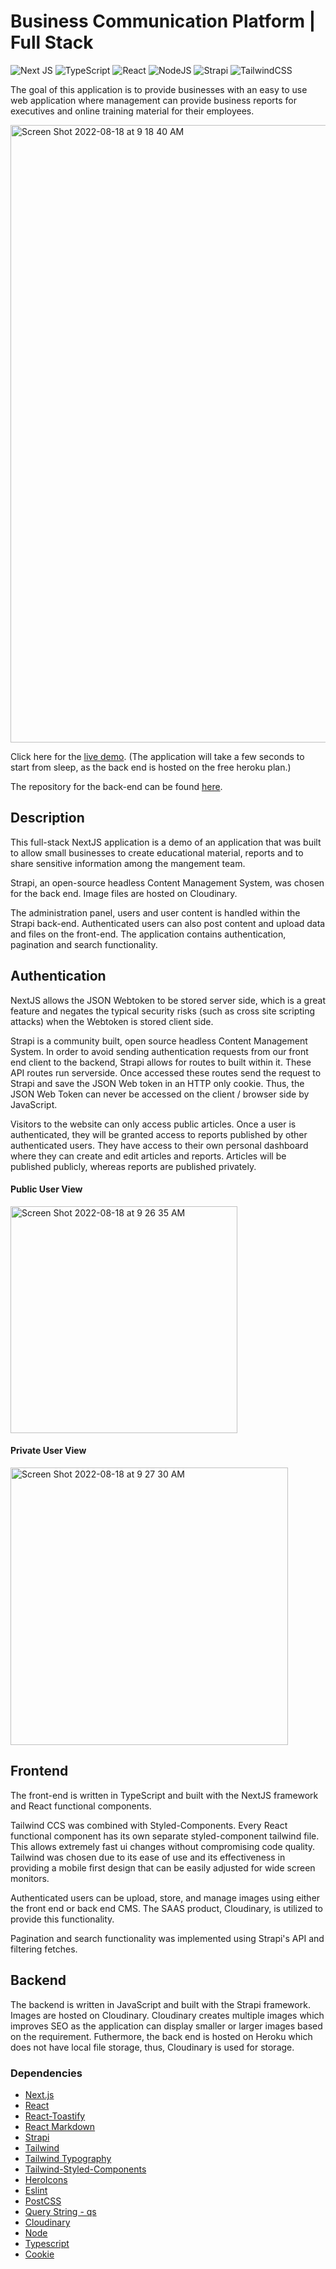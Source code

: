 # Business Communication Platform | Full Stack

![Next JS](https://img.shields.io/badge/Next-black?style=for-the-badge&logo=next.js&logoColor=white) ![TypeScript](https://img.shields.io/badge/typescript-%23007ACC.svg?style=for-the-badge&logo=typescript&logoColor=white) ![React](https://img.shields.io/badge/react-%2320232a.svg?style=for-the-badge&logo=react&logoColor=%2361DAFB) ![NodeJS](https://img.shields.io/badge/node.js-6DA55F?style=for-the-badge&logo=node.js&logoColor=white) ![Strapi](https://img.shields.io/badge/strapi-%232E7EEA.svg?style=for-the-badge&logo=strapi&logoColor=white) ![TailwindCSS](https://img.shields.io/badge/tailwindcss-%2338B2AC.svg?style=for-the-badge&logo=tailwind-css&logoColor=white)

The goal of this application is to provide businesses with an easy to use web application where management can provide business reports for executives and online training material for their employees.

<img width="988" alt="Screen Shot 2022-08-18 at 9 18 40 AM" src="https://user-images.githubusercontent.com/66766688/185407806-9d71b8dd-11cc-403a-9a8a-3864bb887c57.png">

Click here for the [live demo](https://rbsdocsfrontend.vercel.app). (The application will take a few seconds to start from sleep, as the back end is hosted on the free heroku plan.)

The repository for the back-end can be found [here](https://github.com/Earth-Hominid/docs-backend).

## Description

This full-stack NextJS application is a demo of an application that was built to allow small businesses to create educational material, reports and to share sensitive information among the mangement team.

Strapi, an open-source headless Content Management System, was chosen for the back end. Image files are hosted on Cloudinary. 

The administration panel, users and user content is handled within the Strapi back-end. Authenticated users can also post content and upload data and files on the front-end. The application contains authentication, pagination and search functionality. 

## Authentication

NextJS allows the JSON Webtoken to be stored server side, which is a great feature and negates the typical security risks (such as cross site scripting attacks) when the Webtoken is stored client side.

Strapi is a community built, open source headless Content Management System. In order to avoid sending authentication requests from our front end client to the backend, Strapi allows for routes to built within it. These API routes run serverside. Once accessed these routes send the request to Strapi and save the JSON Web token in an HTTP only cookie. Thus, the JSON Web Token can never be accessed on the client / browser side by JavaScript. 

Visitors to the website can only access public articles. Once a user is authenticated, they will be granted access to reports published by other authenticated users. They have access to their own personal dashboard where they can create and edit articles and reports. Articles will be published publicly, whereas reports are published privately. 

#### Public User View 

<img width="363" alt="Screen Shot 2022-08-18 at 9 26 35 AM" src="https://user-images.githubusercontent.com/66766688/185410555-8050720d-17b3-49d8-aaff-543c676a6ef9.png">


#### Private User View 

<img width="444" alt="Screen Shot 2022-08-18 at 9 27 30 AM" src="https://user-images.githubusercontent.com/66766688/185410592-5498ce0c-9328-4316-a041-2249bb24ced2.png">


## Frontend

The front-end is written in TypeScript and built with the NextJS framework and React functional components.

Tailwind CCS was combined with Styled-Components. Every React functional component has its own separate styled-component tailwind file. This allows extremely fast ui changes without compromising code quality. Tailwind was chosen due to its ease of use and its effectiveness in providing a mobile first design that can be easily adjusted for wide screen monitors. 

Authenticated users can be upload, store, and manage images using either the front end or back end CMS. The SAAS product, Cloudinary, is utilized to provide this functionality.

Pagination and search functionality was implemented using Strapi's API and filtering fetches.  

## Backend

The backend is written in JavaScript and built with the Strapi framework. Images are hosted on Cloudinary. Cloudinary creates multiple images which improves SEO as the application can display smaller or larger images based on the requirement. Futhermore, the back end is hosted on Heroku which does not have local file storage, thus, Cloudinary is used for storage.

### Dependencies
- [Next.js](https://nextjs.org/)
- [React](https://reactjs.org/)
- [React-Toastify](https://fkhadra.github.io/react-toastify/introduction)
- [React Markdown](https://github.com/remarkjs/react-markdown)
- [Strapi](https://strapi.io/)
- [Tailwind](https://tailwindcss.com/)
- [Tailwind Typography](https://tailwindcss.com/docs/typography-plugin)
- [Tailwind-Styled-Components](https://github.com/MathiasGilson/Tailwind-Styled-Component)
- [HeroIcons](https://heroicons.com/)
- [Eslint](https://eslint.org/)
- [PostCSS](https://postcss.org/)
- [Query String - qs](https://www.npmjs.com/package/qs)
- [Cloudinary](https://cloudinary.com/)
- [Node](https://nodejs.org/en/)
- [Typescript](https://www.typescriptlang.org/)
- [Cookie](https://www.npmjs.com/package/cookie)
